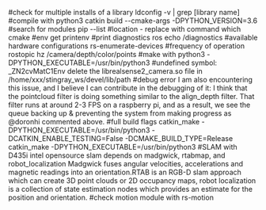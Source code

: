#check for multiple installs of a library
ldconfig -v | grep [library name]
#compile with python3 
catkin build --cmake-args -DPYTHON_VERSION=3.6
#search for modules
pip --list
#location - replace with command
which cmake 
#env get
printenv
#print diagnostics 
ros echo /diagnostics
#available hardware configurations
rs-enumerate-devices
#frequency of operation
rostopic hz /camera/depth/color/points
#make with python3 
-DPYTHON_EXECUTABLE=/usr/bin/python3
#undefined symbol: _ZN2cvMatC1Env
delete the librealsense2_camera.so file in /home/xxx/stingray_ws/devel/lib/path
#debug error
I am also encountering this issue, and I believe I can contribute in the debugging of it: I think that the pointcloud filter is doing something similar to the align_depth filter. That filter runs at around 2-3 FPS on a raspberry pi, and as a result, we see the queue backing up & preventing the system from making progress as @doronhi commented above.
#full build flags
catkin_make -DPYTHON_EXECUTABLE=/usr/bin/python3 -DCATKIN_ENABLE_TESTING=False -DCMAKE_BUILD_TYPE=Release
catkin_make -DPYTHON_EXECUTABLE=/usr/bin/python3
#SLAM with D435i
intel opensource slam depends on madgwick, rtabmap, and robot_localization
Madgwick fuses angular velocities, accelerations and magnetic readings into an orientation.RTAB is an RGB-D slam approach which can create 3D point clouds or 2D occupancy maps, robot localization is a collection of state estimation nodes which provides an estimate for the position and orientation. 
#check motion module with 
rs-motion
